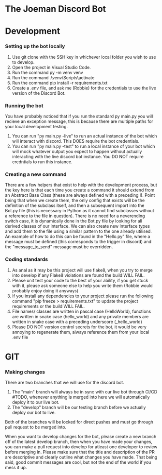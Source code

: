 # The Joeman Discord Bot

# Development

### Setting up the bot locally
1. Use git clone with the SSH key in whichever local folder you wish to use to develop.
2. Open the project in Visual Studio Code.
3. Run the command py -m venv venv
4. Run the command .\venv\Scripts\activate
5. Run the command pip install -r requirements.txt
6. Create a .env file, and ask me (Robbie) for the credentials to use the live version of the Discord Bot.

### Running the bot
You have probably noticed that if you run the standard py main.py you will recieve an exception message, this is because there are
multiple paths for your local development testing. 

1. You can run "py main.py -live" to run an actual instance of the bot which will interact with discord. This DOES require the bot credentials.
2. You can run "py main.py -test" to run a local instance of your bot which will mock whatever output you expect to happen without actually interacting
with the live discord bot instance. You DO NOT require credntials to run this instance.

### Creating a new command
There are a few helpers that exist to help with the development process, but the key here is that each time you create a command it should extend from an Abstract Base Class
(these are always defined with a preceding I). Point being that when we create them, the only config that exists will be the definition of the subclass itself, and then a subsequent
import into the Bot.py file (this is necessary in Python as it cannot find subclasses without a reference to the file in question). There is no need for a neverending switch
case, it is dynamically done in the Bot.py file by looking for all derived classes of our interface. We can also create new Interface types and add them to the file using a similar pattern to the one already utilised. An example of how to do this can be found in the "Hello.py" file, where a message must be defined (this corresponds to the trigger in discord) and the "message_to_send" message must be overridden.

### Coding standards
1. As anal as it may be this project will use flake8, when you try to merge into develop if any Flake8 violations are found the build WILL FAIL.
2. Please unit test your code to the best of your ability, if you get stuck with it, please ask someone else to help you write them (Robbie would probably enjoy doing it anyways)
3. If you install any dependencies to your project please run the following command "pip freeze > requirements.txt" to update the project requirements or the build WILL FAIL.
4. File names/ classes are written in pascal case (HelloWorld), functions are written in snake case (hello_world) and any private members are written in snake case with a
preceding underscore (_hello_world)
5. Please DO NOT version control secrets for the bot, it would be very annoying to regenerate them, always reference them from your local .env file

# GIT

### Making changes
There are two branches that we will use for the discord bot. 

1. The "main" branch will always be in sync with our live bot through CI/CD #TODO, whenever anything is merged into here we will automatically deploy it to our live bot. 
2. The "develop" branch will be our testing branch before we actually deploy our bot to live.

Both of the branches will be locked for direct pushes and must go through pull request to be merged into.

When you want to develop changes for the bot, please create a new branch off of the latest develop branch, then when you have made your changes, you can make a pull
request into develop for atleast one developer to review before merging in. Please make sure that the title and description of the PR are descriptive and clearly outline
what changes you have made. That being said, good commit messages are cool, but not the end of the world if you mess it up.